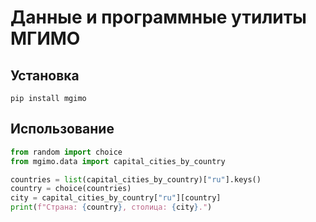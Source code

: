 # Данные и программные утилиты МГИМО

## Установка

```console
pip install mgimo
```

## Использование

```python
from random import choice
from mgimo.data import capital_cities_by_country

countries = list(capital_cities_by_country)["ru"].keys()
country = choice(countries)
city = capital_cities_by_country["ru"][country]
print(f"Страна: {country}, столица: {city}.")
```